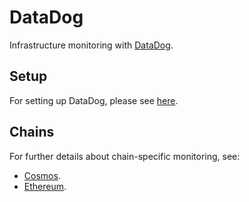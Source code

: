# DataDog

Infrastructure monitoring with [DataDog](https://datadoghq.com).

## Setup

For setting up DataDog, please see [here](setup/README.md).

## Chains

For further details about chain-specific monitoring, see:

- [Cosmos](scripts/cosmos).
- [Ethereum](scripts/ethereum).
